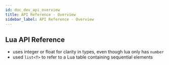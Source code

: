 ```yaml
---
id: doc_dev_api_overview
title: API Reference - Overview
sidebar_label: API Reference - Overview
---
```


## Lua API Reference

- uses integer or float for clarity in types, even though lua only has `number`
- used `list<T>` to refer to a Lua table containing sequential elements